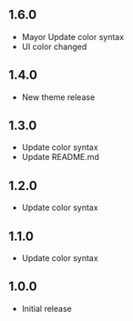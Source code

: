 ## 1.6.0

- Mayor Update color syntax
- UI color changed

## 1.4.0

- New theme release

## 1.3.0

- Update color syntax
- Update README.md

## 1.2.0

- Update color syntax 

## 1.1.0

- Update color syntax

## 1.0.0

- Initial release
